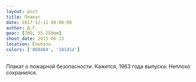 ```yaml
---
layout: post
title: Плакат
date: 2017-12-11 00:00:00
author: Д.Г.
gear: [70D, 55-250mm]
shoot_date: 2015-06-13
location: Ёльбаза
colors: ['060404', '181414']
---
```

Плакат о пожарной безопасности. Кажется, 1963 года выпуска. Неплохо сохранился.

